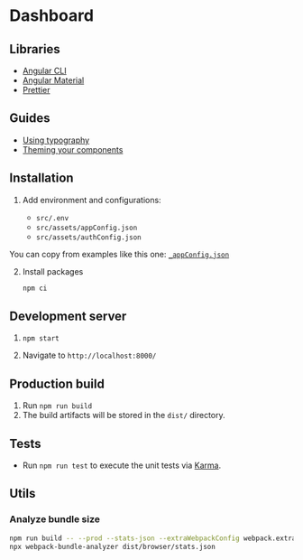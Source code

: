 # Dashboard

## Libraries

-   [Angular CLI](https://github.com/angular/angular-cli)
-   [Angular Material](https://material.angular.io/)
-   [Prettier](https://prettier.io/)

## Guides

-   [Using typography](https://material.angular.io/guide/typography)
-   [Theming your components](https://material.angular.io/guide/theming-your-components)

## Installation

1. Add environment and configurations:

    - `src/.env`
    - `src/assets/appConfig.json`
    - `src/assets/authConfig.json`

You can copy from examples like this one: [`_appConfig.json`](./src/assets/_appConfig.json)

2. Install packages
    ```sh
    npm ci
    ```

## Development server

1. `npm start`

1. Navigate to `http://localhost:8000/`

## Production build

1. Run `npm run build`
1. The build artifacts will be stored in the `dist/` directory.

## Tests

-   Run `npm run test` to execute the unit tests via [Karma](https://karma-runner.github.io).

## Utils

### Analyze bundle size

```sh
npm run build -- --prod --stats-json --extraWebpackConfig webpack.extra.js
npx webpack-bundle-analyzer dist/browser/stats.json
```
